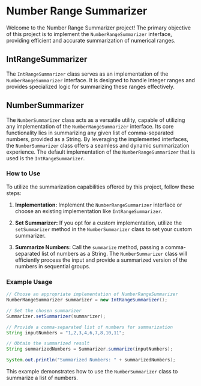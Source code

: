 # Number Range Summarizer

Welcome to the Number Range Summarizer project! The primary objective of this project is to implement the `NumberRangeSummarizer` interface, providing efficient and accurate summarization of numerical ranges.

## IntRangeSummarizer

The `IntRangeSummarizer` class serves as an implementation of the `NumberRangeSummarizer` interface. It is designed to handle integer ranges and provides specialized logic for summarizing these ranges effectively.

## NumberSummarizer

The `NumberSummarizer` class acts as a versatile utility, capable of utilizing any implementation of the `NumberRangeSummarizer` interface. Its core functionality lies in summarizing any given list of comma-separated numbers, provided as a String. By leveraging the implemented interfaces, the `NumberSummarizer` class offers a seamless and dynamic summarization experience. The default implementation of the `NumberRangeSummarizer` that is used is the `IntRangeSummarizer`.

### How to Use

To utilize the summarization capabilities offered by this project, follow these steps:

1. **Implementation:** Implement the `NumberRangeSummarizer` interface or choose an existing implementation like `IntRangeSummarizer`.

2. **Set Summarizer:** If you opt for a custom implementation, utilize the `setSummarizer` method in the `NumberSummarizer` class to set your custom summarizer.

3. **Summarize Numbers:** Call the `summarize` method, passing a comma-separated list of numbers as a String. The `NumberSummarizer` class will efficiently process the input and provide a summarized version of the numbers in sequential groups.

### Example Usage

```java
// Choose an appropriate implementation of NumberRangeSummarizer
NumberRangeSummarizer summarizer = new IntRangeSummarizer();

// Set the chosen summarizer
Summarizer.setSummarizer(summarizer);

// Provide a comma-separated list of numbers for summarization
String inputNumbers = "1,2,3,4,6,7,8,10,11";

// Obtain the summarized result
String summarizedNumbers = Summarizer.summarize(inputNumbers);

System.out.println("Summarized Numbers: " + summarizedNumbers);
```

This example demonstrates how to use the `NumberSummarizer` class to summarize a list of numbers.